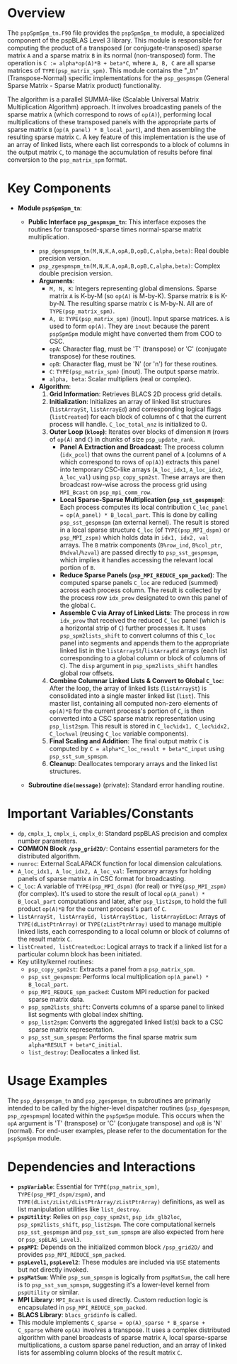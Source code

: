 # Overview

The `pspSpmSpm_tn.F90` file provides the `pspSpmSpm_tn` module, a specialized component of the pspBLAS Level 3 library. This module is responsible for computing the product of a transposed (or conjugate-transposed) sparse matrix `A` and a sparse matrix `B` in its normal (non-transposed) form. The operation is `C := alpha*op(A)*B + beta*C`, where `A, B, C` are all sparse matrices of `TYPE(psp_matrix_spm)`. This module contains the "_tn" (Transpose-Normal) specific implementations for the `psp_gespmspm` (General Sparse Matrix - Sparse Matrix product) functionality.

The algorithm is a parallel SUMMA-like (Scalable Universal Matrix Multiplication Algorithm) approach. It involves broadcasting panels of the sparse matrix `A` (which correspond to rows of `op(A)`), performing local multiplications of these transposed panels with the appropriate parts of sparse matrix `B` (`op(A_panel) * B_local_part`), and then assembling the resulting sparse matrix `C`. A key feature of this implementation is the use of an array of linked lists, where each list corresponds to a block of columns in the output matrix `C`, to manage the accumulation of results before final conversion to the `psp_matrix_spm` format.

# Key Components

*   **Module `pspSpmSpm_tn`**:
    *   **Public Interface `psp_gespmspm_tn`**: This interface exposes the routines for transposed-sparse times normal-sparse matrix multiplication.
        *   `psp_dgespmspm_tn(M,N,K,A,opA,B,opB,C,alpha,beta)`: Real double precision version.
        *   `psp_zgespmspm_tn(M,N,K,A,opA,B,opB,C,alpha,beta)`: Complex double precision version.
        *   **Arguments**:
            *   `M, N, K`: Integers representing global dimensions. Sparse matrix `A` is K-by-M (so `op(A)` is M-by-K). Sparse matrix `B` is K-by-N. The resulting sparse matrix `C` is M-by-N. All are of `TYPE(psp_matrix_spm)`.
            *   `A, B`: `TYPE(psp_matrix_spm)` (inout). Input sparse matrices. `A` is used to form `op(A)`. They are `inout` because the parent `pspSpmSpm` module might have converted them from COO to CSC.
            *   `opA`: Character flag, must be 'T' (transpose) or 'C' (conjugate transpose) for these routines.
            *   `opB`: Character flag, must be 'N' (or 'n') for these routines.
            *   `C`: `TYPE(psp_matrix_spm)` (inout). The output sparse matrix.
            *   `alpha, beta`: Scalar multipliers (real or complex).
        *   **Algorithm**:
            1.  **Grid Information**: Retrieves BLACS 2D process grid details.
            2.  **Initialization**: Initializes an array of linked list structures (`listArraySt`, `listArrayEd`) and corresponding logical flags (`listCreated`) for each block of columns of `C` that the current process will handle. `C_loc_total_nnz` is initialized to 0.
            3.  **Outer Loop (`kloop`)**: Iterates over blocks of dimension `M` (rows of `op(A)` and `C`) in chunks of size `psp_update_rank`.
                *   **Panel A Extraction and Broadcast**: The process column (`idx_pcol`) that owns the current panel of `A` (columns of `A` which correspond to rows of `op(A)`) extracts this panel into temporary CSC-like arrays (`A_loc_idx1`, `A_loc_idx2`, `A_loc_val`) using `psp_copy_spm2st`. These arrays are then broadcast row-wise across the process grid using `MPI_Bcast` on `psp_mpi_comm_row`.
                *   **Local Sparse-Sparse Multiplication (`psp_sst_gespmspm`)**: Each process computes its local contribution `C_loc_panel = op(A_panel) * B_local_part`. This is done by calling `psp_sst_gespmspm` (an external kernel). The result is stored in a local sparse structure `C_loc` (of `TYPE(psp_MPI_dspm)` or `psp_MPI_zspm)` which holds data in `idx1, idx2, val` arrays. The `B` matrix components (`B%row_ind`, `B%col_ptr`, `B%dval`/`%zval`) are passed directly to `psp_sst_gespmspm`, which implies it handles accessing the relevant local portion of `B`.
                *   **Reduce Sparse Panels (`psp_MPI_REDUCE_spm_packed`)**: The computed sparse panels `C_loc` are reduced (summed) across each process column. The result is collected by the process row `idx_prow` designated to own this panel of the global `C`.
                *   **Assemble C via Array of Linked Lists**: The process in row `idx_prow` that received the reduced `C_loc` panel (which is a horizontal strip of `C`) further processes it. It uses `psp_spm2lists_shift` to convert columns of this `C_loc` panel into segments and appends them to the appropriate linked list in the `listArraySt`/`listArrayEd` arrays (each list corresponding to a global column or block of columns of `C`). The `disp` argument in `psp_spm2lists_shift` handles global row offsets.
            4.  **Combine Columnar Linked Lists & Convert to Global `C_loc`**: After the loop, the array of linked lists (`listArraySt`) is consolidated into a single master linked list (`list`). This master list, containing all computed non-zero elements of `op(A)*B` for the current process's portion of `C`, is then converted into a CSC sparse matrix representation using `psp_list2spm`. This result is stored in `C_loc%idx1, C_loc%idx2, C_loc%val` (reusing `C_loc` variable components).
            5.  **Final Scaling and Addition**: The final output matrix `C` is computed by `C = alpha*C_loc_result + beta*C_input` using `psp_sst_sum_spmspm`.
            6.  **Cleanup**: Deallocates temporary arrays and the linked list structures.

    *   **Subroutine `die(message)`** (private): Standard error handling routine.

# Important Variables/Constants

*   `dp`, `cmplx_1`, `cmplx_i`, `cmplx_0`: Standard pspBLAS precision and complex number parameters.
*   **COMMON Block `/psp_grid2D/`**: Contains essential parameters for the distributed algorithm.
*   `numroc`: External ScaLAPACK function for local dimension calculations.
*   `A_loc_idx1, A_loc_idx2, A_loc_val`: Temporary arrays for holding panels of sparse matrix `A` in CSC format for broadcasting.
*   `C_loc`: A variable of `TYPE(psp_MPI_dspm)` (for real) or `TYPE(psp_MPI_zspm)` (for complex). It's used to store the result of local `op(A_panel) * B_local_part` computations and later, after `psp_list2spm`, to hold the full product `op(A)*B` for the current process's part of `C`.
*   `listArraySt, listArrayEd, listArrayStLoc, listArrayEdLoc`: Arrays of `TYPE(dListPtrArray)` or `TYPE(zListPtrArray)` used to manage multiple linked lists, each corresponding to a local column or block of columns of the result matrix `C`.
*   `listCreated, listCreatedLoc`: Logical arrays to track if a linked list for a particular column block has been initiated.
*   Key utility/kernel routines:
    *   `psp_copy_spm2st`: Extracts a panel from a `psp_matrix_spm`.
    *   `psp_sst_gespmspm`: Performs local multiplication `op(A_panel) * B_local_part`.
    *   `psp_MPI_REDUCE_spm_packed`: Custom MPI reduction for packed sparse matrix data.
    *   `psp_spm2lists_shift`: Converts columns of a sparse panel to linked list segments with global index shifting.
    *   `psp_list2spm`: Converts the aggregated linked list(s) back to a CSC sparse matrix representation.
    *   `psp_sst_sum_spmspm`: Performs the final sparse matrix sum `alpha*RESULT + beta*C_initial`.
    *   `list_destroy`: Deallocates a linked list.

# Usage Examples

The `psp_dgespmspm_tn` and `psp_zgespmspm_tn` subroutines are primarily intended to be called by the higher-level dispatcher routines (`psp_dgespmspm`, `psp_zgespmspm`) located within the `pspSpmSpm` module. This occurs when the `opA` argument is 'T' (transpose) or 'C' (conjugate transpose) and `opB` is 'N' (normal). For end-user examples, please refer to the documentation for the `pspSpmSpm` module.

# Dependencies and Interactions

*   **`pspVariable`**: Essential for `TYPE(psp_matrix_spm)`, `TYPE(psp_MPI_dspm/zspm)`, and `TYPE(dList/zList/dListPtrArray/zListPtrArray)` definitions, as well as list manipulation utilities like `list_destroy`.
*   **`pspUtility`**: Relies on `psp_copy_spm2st`, `psp_idx_glb2loc`, `psp_spm2lists_shift`, `psp_list2spm`. The core computational kernels `psp_sst_gespmspm` and `psp_sst_sum_spmspm` are also expected from here or `psp_spBLAS_Level3`.
*   **`pspMPI`**: Depends on the initialized common block `/psp_grid2D/` and provides `psp_MPI_REDUCE_spm_packed`.
*   **`pspLevel1`, `pspLevel2`**: These modules are included via `USE` statements but not directly invoked.
*   **`pspMatSum`**: While `psp_sum_spmspm` is logically from `pspMatSum`, the call here is to `psp_sst_sum_spmspm`, suggesting it's a lower-level kernel from `pspUtility` or similar.
*   **MPI Library**: `MPI_Bcast` is used directly. Custom reduction logic is encapsulated in `psp_MPI_REDUCE_spm_packed`.
*   **BLACS Library**: `blacs_gridinfo` is called.
*   This module implements `C_sparse = op(A)_sparse * B_sparse + C_sparse` where `op(A)` involves a transpose. It uses a complex distributed algorithm with panel broadcasts of sparse matrix `A`, local sparse-sparse multiplications, a custom sparse panel reduction, and an array of linked lists for assembling column blocks of the result matrix `C`.

